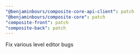 ```yaml
---
"@benjaminbours/composite-core-api-client": patch
"@benjaminbours/composite-core": patch
"composite-front": patch
"composite-back": patch
---
```


Fix various level editor bugs
